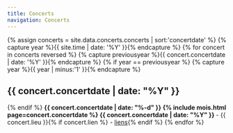```yaml
---
title: Concerts
navigation: Concerts
---
```


{% assign concerts =  site.data.concerts.concerts | sort:'concertdate' %}
{% capture year %}{{ site.time | date: '%Y' }}{% endcapture %}
{% for concert in concerts reversed %}
  {% capture previousyear %}{{ concert.concertdate | date: '%Y' }}{% endcapture %}
  {% if year == previousyear %}
      {% capture year %}{{ year | minus:'1' }}{% endcapture %}
<h2 class="date">{{ concert.concertdate | date: "%Y" }}</h2>
  {% endif %}
<span><strong>{{ concert.concertdate | date: "%-d" }} {% include mois.html page=concert.concertdate %} {{ concert.concertdate | date: "%Y" }}
</strong> - {{ concert.lieu }}{% if concert.lien %} - <a href="{{ concert.lien }}">liens</a>{% endif %}</span>
{% endfor %}

